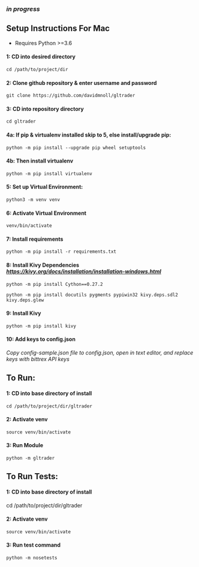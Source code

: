 ### *in progress*


## Setup Instructions For Mac

* Requires Python >=3.6

#### 1: CD into desired directory

    cd /path/to/project/dir

#### 2: Clone github repository & enter username and password

    git clone https://github.com/davidmnoll/gltrader


#### 3: CD into repository directory

    cd gltrader

#### 4a: If pip & virtualenv installed skip to 5, else install/upgrade pip:

    python -m pip install --upgrade pip wheel setuptools

#### 4b: Then install virtualenv

    python -m pip install virtualenv


#### 5: Set up Virtual Environment:

    python3 -m venv venv

#### 6: Activate Virtual Environment

    venv/bin/activate

#### 7: Install requirements

    python -m pip install -r requirements.txt

#### 8: Install Kivy Dependencies *https://kivy.org/docs/installation/installation-windows.html*

    python -m pip install Cython==0.27.2

    python -m pip install docutils pygments pypiwin32 kivy.deps.sdl2 kivy.deps.glew

#### 9: Install Kivy

    python -m pip install kivy

#### 10: Add keys to config.json

*Copy config-sample.json file to config.json, open in text editor, and replace keys with bittrex API keys*


## To Run:

#### 1: CD into base directory of install

    cd /path/to/project/dir/gltrader

#### 2: Activate venv

    source venv/bin/activate

#### 3: Run Module

    python -m gltrader

## To Run Tests:

#### 1: CD into base directory of install

cd /path/to/project/dir/gltrader

#### 2: Activate venv

    source venv/bin/activate

#### 3: Run test command

    python -m nosetests
